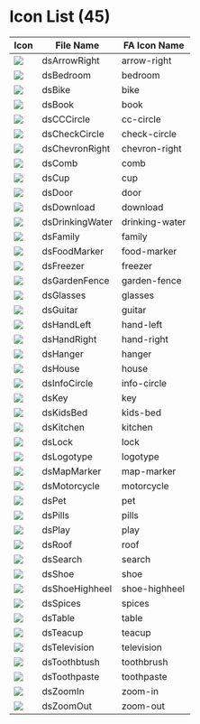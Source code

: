 # Icon List (45)

Icon | File Name | FA Icon Name
--- | --- | ---
![](src/arrow-right.svg) | dsArrowRight | arrow-right
![](src/bedroom.svg) | dsBedroom | bedroom
![](src/bike.svg) | dsBike | bike
![](src/book.svg) | dsBook | book
![](src/cc-circle.svg) | dsCCCircle | cc-circle
![](src/check-circle.svg) | dsCheckCircle | check-circle
![](src/chevron-right.svg) | dsChevronRight | chevron-right
![](src/comb.svg) | dsComb | comb
![](src/cup.svg) | dsCup | cup
![](src/door.svg) | dsDoor | door
![](src/download.svg) | dsDownload | download
![](src/drinking-water.svg) | dsDrinkingWater | drinking-water
![](src/family.svg) | dsFamily | family
![](src/food-marker.svg) | dsFoodMarker | food-marker
![](src/freezer.svg) | dsFreezer | freezer
![](src/garden-fence.svg) | dsGardenFence | garden-fence
![](src/glasses.svg) | dsGlasses | glasses
![](src/guitar.svg) | dsGuitar | guitar
![](src/hand-left.svg) | dsHandLeft | hand-left
![](src/hand-right.svg) | dsHandRight | hand-right
![](src/hanger.svg) | dsHanger | hanger
![](src/house.svg) | dsHouse | house
![](src/info-circle.svg) | dsInfoCircle | info-circle
![](src/key.svg) | dsKey | key
![](src/kids-bed.svg) | dsKidsBed | kids-bed
![](src/kitchen.svg) | dsKitchen | kitchen
![](src/lock.svg) | dsLock | lock
![](src/logotype.svg) | dsLogotype | logotype
![](src/map-marker.svg) | dsMapMarker | map-marker
![](src/motorcycle.svg) | dsMotorcycle | motorcycle
![](src/pet.svg) | dsPet | pet
![](src/pills.svg) | dsPills | pills
![](src/play.svg) | dsPlay | play
![](src/roof.svg) | dsRoof | roof
![](src/search.svg) | dsSearch | search
![](src/shoe.svg) | dsShoe | shoe
![](src/shoe-highheel.svg) | dsShoeHighheel | shoe-highheel
![](src/spices.svg) | dsSpices | spices
![](src/table.svg) | dsTable | table
![](src/teacup.svg) | dsTeacup | teacup
![](src/television.svg) | dsTelevision | television
![](src/toothbrush.svg) | dsToothbtush | toothbrush
![](src/toothpaste.svg) | dsToothpaste | toothpaste
![](src/zoom-in.svg) | dsZoomIn | zoom-in
![](src/zoom-out.svg) | dsZoomOut | zoom-out
